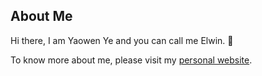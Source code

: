 ## About Me

Hi there, I am Yaowen Ye and you can call me Elwin. 👋

To know more about me, please visit my [personal website](https://helloelwin.github.io).
